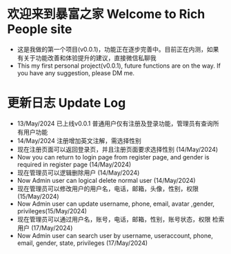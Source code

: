 # 欢迎来到暴富之家 Welcome to Rich People site

- 这是我做的第一个项目(v0.0.1)，功能正在逐步完善中。目前正在内测，如果有关于功能改善和体验提升的建议，直接微信私聊我
- This my first personal project(v0.0.1), future functions are on the way. If you have any suggestion, please DM me.

# 更新日志 Update Log
- 13/May/2024 已上线v0.0.1 普通用户仅有注册及登录功能，管理员有查询所有用户功能
- 14/May/2024 注册增加英文注解，需选择性别
- 现在注册页面可以返回登录页，并且注册页面要求选择性别 (14/May/2024)
- Now you can return to login page from register page, and gender is required in register page (14/May/2024)
- 现在管理员可以逻辑删除用户 (14/May/2024)
- Now Admin user can logical delete normal user (14/May/2024)
- 现在管理员可以修改用户的用户名，电话，邮箱，头像，性别，权限 (15/May/2024)
- Now Admin user can update username, phone, email, avatar ,gender, privileges(15/May/2024)
- 现在管理员可以通过用户名，账号，电话，邮箱，性别，账号状态，权限 检索用户 (17/May/2024)
- Now Admin user can search user by username, useraccount, phone, email, gender, state, privileges (17/May/2024)
